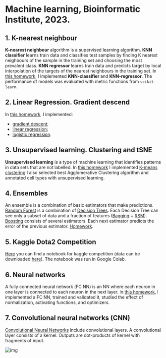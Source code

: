 # Machine learning, Bioinformatic Institute, 2023.


## 1. K-nearest neighbour
__K-nearest neighbour__ algorithm is a supervised learning algorithm. __KNN classifier__ learns train data and classifies test samples by finding K nearest neighbours of the sample in the training set and choosing the most prevalent class. __KNN regressor__ learns train data and predicts target by local interpolation of the targets of the nearest neighbours in the training set.
In [this homework](https://github.com/NatashaKhotkina/Machine_learning_BI_2023/tree/master/KNN), I implemented __KNN-classifier__ and __KNN-regressor__. The performance of models was evaluated with metric functions from `scikit-learn`.

## 2. Linear Regression. Gradient descend
In [this homework](https://github.com/NatashaKhotkina/Machine_learning_BI_2023/tree/master/Linear_models), I implemented:
+ [gradient descent](https://en.wikipedia.org/wiki/Gradient_descent);
+ [linear regression](https://en.wikipedia.org/wiki/Linear_regression);
+ [logistic regression](https://en.wikipedia.org/wiki/Logistic_regression).

## 3. Unsupervised learning. Clustering and tSNE
__Unsupervised learning__ is a type of machine learning that identifies patterns in data sets that are not labelled.
In [this homework](https://github.com/NatashaKhotkina/Machine_learning_BI_2023/tree/master/Unsupervised_learning) I implemented [K-means clustering](https://en.wikipedia.org/wiki/K-means_clustering) I also selected best Agglomerative Clustering algorithm and annotated cell types with unsupervised learning.

## 4. Ensembles
An ensemble is a combination of basic estimators that make predictions. 
[Random Forest](https://en.wikipedia.org/wiki/Random_forest) is a combination of [Decision Trees](https://en.wikipedia.org/wiki/Decision_tree). Each Decision Tree can see only a subset of data and a fraction of features ([Bagging](https://en.wikipedia.org/wiki/Bootstrap_aggregating) + [RSM](https://en.wikipedia.org/wiki/Random_subspace_method)).
[Boosting](https://en.wikipedia.org/wiki/Boosting_(machine_learning)) consists of several estimators. Each next estimator predicts the error of the previous estimator.
[Homework](https://github.com/NatashaKhotkina/Machine_learning_BI_2023/tree/master/Ensembles).

## 5. Kaggle Dota2 Competition
[Here](https://github.com/NatashaKhotkina/Machine_learning_BI_2023/tree/master/kaggle_classical_ml) you can find a notebook for kaggle competition (data can be downloaded [here](https://www.kaggle.com/competitions/bi-ml-competition-2023/overview)). The notebook was run in Google Colab.

## 6. Neural networks
A fully connected neural network (FC NN) is an NN where each neuron in one layer is connected to each neuron in the next layer. In [this homework](https://github.com/NatashaKhotkina/Machine_learning_BI_2023/tree/master/FC_NN), I implemented a FC NN, trained and validated it, studied the effect of normalization, activating functions, and optimizers.

## 7. Convolutional neural networks (CNN)
[Convolutional Neural Networks](https://en.wikipedia.org/wiki/Convolutional_neural_network) include convolutional layers. A convolutional layer consists of a kernel. Outputs are dot-products of kernel with fragments of input. 

![img](https://miro.medium.com/v2/resize:fit:640/format:webp/1*Fr6Umze2waDjWVHB2yzT4A.png)
